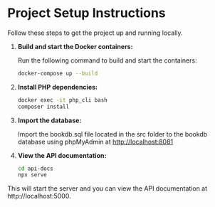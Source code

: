 # Project Setup Instructions

Follow these steps to get the project up and running locally.

1. **Build and start the Docker containers:**

   Run the following command to build and start the containers:

   ```bash
   docker-compose up --build

2. **Install PHP dependencies:**

   ```bash
   docker exec -it php_cli bash
   composer install

3. **Import the database:**

   Import the bookdb.sql file located in the src folder to the bookdb database using phpMyAdmin at [http://localhost:8081](http://localhost:8081)


4. **View the API documentation:**

   ```bash
   cd api-docs
   npx serve
   
This will start the server and you can view the API documentation at http://localhost:5000.
